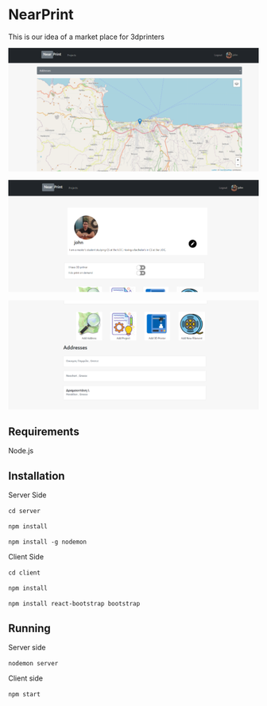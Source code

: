 # NearPrint

This is our idea of a market place for 3dprinters

![homepage](https://github.com/johnarakas/NearPrint/blob/master/ReadmeAssets/homepage.png)

![profile](https://github.com/johnarakas/NearPrint/blob/master/ReadmeAssets/profile.png)

![profile2](https://github.com/johnarakas/NearPrint/blob/master/ReadmeAssets/profile2.png)

## Requirements 

Node.js

## Installation
Server Side

`cd server`

`npm install`

`npm install -g nodemon`

Client Side

`cd client`

`npm install`

`npm install react-bootstrap bootstrap`

## Running
Server side 

`nodemon server`

Client side

`npm start`